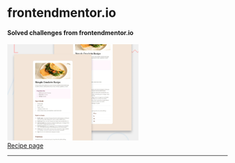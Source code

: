 # frontendmentor.io

#### Solved challenges from frontendmentor.io
[<img src="001_recipe-page-main/design/desktop-preview.jpg" alt="Recipe page" width=300>](001_recipe-page-main/)  
[Recipe page]("001_recipe-page-main/")

<hr/>

